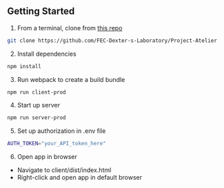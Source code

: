 ## Getting Started

1. From a terminal, clone from [this repo](https://github.com/FEC-Dexter-s-Laboratory/Project-Atelier)

```bash
git clone https://github.com/FEC-Dexter-s-Laboratory/Project-Atelier
```

2. Install dependencies

```bash
npm install
```

3. Run webpack to create a build bundle

```bash
npm run client-prod
```

4. Start up server

```bash
npm run server-prod
```

5. Set up authorization in .env file

```bash
AUTH_TOKEN="your_API_token_here"
```

6. Open app in browser

- Navigate to client/dist/index.html
- Right-click and open app in default browser